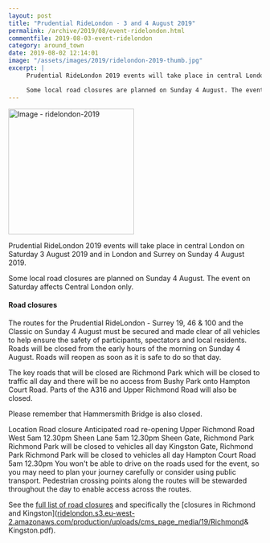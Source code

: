 ```yaml
---
layout: post
title: "Prudential RideLondon - 3 and 4 August 2019"
permalink: /archive/2019/08/event-ridelondon.html
commentfile: 2019-08-03-event-ridelondon
category: around_town
date: 2019-08-02 12:14:01
image: "/assets/images/2019/ridelondon-2019-thumb.jpg"
excerpt: |
     Prudential RideLondon 2019 events will take place in central London on Saturday 3 August 2019 and in London and Surrey on Sunday 4 August 2019.

     Some local road closures are planned on Sunday 4 August. The event on Saturday affects Central London only.
---
```

<a href="/assets/images/2019/ridelondon-2019.jpg" title="Click for a larger image"><img src="/assets/images/2019/ridelondon-2019-thumb.jpg" width="250" alt="Image - ridelondon-2019"  class="photo right"/></a>

Prudential RideLondon 2019 events will take place in central London on Saturday 3 August 2019 and in London and Surrey on Sunday 4 August 2019.

Some local road closures are planned on Sunday 4 August. The event on Saturday affects Central London only.

#### Road closures

The routes for the Prudential RideLondon - Surrey 19, 46 & 100 and the Classic on Sunday 4 August must be secured and made clear of all vehicles to help ensure the safety of participants, spectators and local residents. Roads will be closed from the early hours of the morning on Sunday 4 August. Roads will reopen as soon as it is safe to do so that day.

The key roads that will be closed are Richmond Park which will be closed to traffic all day and there will be no access from Bushy Park onto Hampton Court Road. Parts of the A316 and Upper Richmond Road will also be closed.

Please remember that Hammersmith Bridge is also closed.

Location	Road closure	Anticipated road re-opening
Upper Richmond Road West	5am	12.30pm
Sheen Lane	5am	12.30pm
Sheen Gate, Richmond Park	Richmond Park will be closed to vehicles all day
Kingston Gate, Richmond Park	Richmond Park will be closed to vehicles all day
Hampton Court Road	5am	12.30pm
You won't be able to drive on the roads used for the event, so you may need to plan your journey carefully or consider using public transport. Pedestrian crossing points along the routes will be stewarded throughout the day to enable access across the routes.

See the [full list of road closures]([www.prudentialridelondon.co.uk/info-hub/road-closures/](https://www.prudentialridelondon.co.uk/info-hub/road-closures/)) and specifically the [closures in Richmond and Kingston]([ridelondon.s3.eu-west-2.amazonaws.com/production/uploads/cms_page_media/19/Richmond](https://ridelondon.s3.eu-west-2.amazonaws.com/production/uploads/cms_page_media/19/Richmond )& Kingston.pdf).
